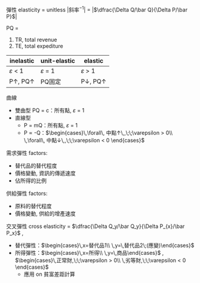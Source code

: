 
彈性 elasticity
= unitless |斜率$^{-1}$| = |$\dfrac{\Delta Q/\bar Q}{\Delta P/\bar P}$|

PQ = 
1. TR, total revenue
2. TE, total expediture

| inelastic         | unit-elastic      | elastic           |
| ----------------- | ----------------- | ----------------- |
| $\varepsilon$ < 1 | $\varepsilon$ = 1 | $\varepsilon$ > 1 |
| P↑, PQ↑           | PQ固定            | P↓, PQ↑           |

曲線
- 雙曲型 PQ = c：所有點, $\varepsilon$ = 1
- 直線型
	- P = mQ：所有點, $\varepsilon$ = 1
	- P $\propto$ -Q：$\begin{cases}\,\forall\, 中點↑\,,\;\;\varepsilon > 0\\ \,\forall\, 中點↓\,,\;\;\varepsilon < 0 \end{cases}$

需求彈性 factors:
- 替代品的替代程度
- 價格變動, 資訊的傳遞速度
- 佔所得的比例

供給彈性 factors:
- 原料的替代程度
- 價格變動, 供給的增產速度

交叉彈性 cross elasticity = $\dfrac{\Delta Q_y/\bar Q_y}{\Delta P_{x}/\bar P_x}$ , 
- 替代彈性：$\begin{cases}\,x=替代品1\\ \,y=\,替代品2\;(應變)\end{cases}$
- 所得彈性：$\begin{cases}\,x=所得\\ \,y=\,商品\end{cases}$ , $\begin{cases}\,正常財,\;\;\varepsilon > 0\\ \,劣等財,\;\;\varepsilon < 0 \end{cases}$
	- 應用 on 貧富差距計算